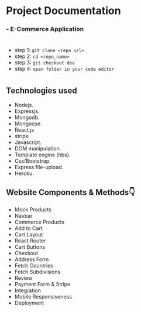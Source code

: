 # Project Documentation
### - E-Commerce  Application
#
* step 1: `git clone <repo_url>`
* step 2: `cd <repo_name>`
* step 3: `git checkout dev`
* step 4: `open folder in your code editor`
#
## Technologies used

- Nodejs.
- Expressjs.
- Mongodb.
- Mongoose.
- React.js
- stripe
- Javascript.
- DOM manipulation.
- Template engine (hbs).
- Css/Bootstrap.
- Express file-upload.
- Heroku.

## Website Components & Methods👇

- Mock Products
- Navbar
- Commerce Products
- Add to Cart
- Cart Layout
- React Router
- Cart Buttons
- Checkout
- Address Form
- Fetch Countries
- Fetch Subdivisions
- Review
- Payment Form & Stripe
- Integration
- Mobile Responsiveness
- Deployment
